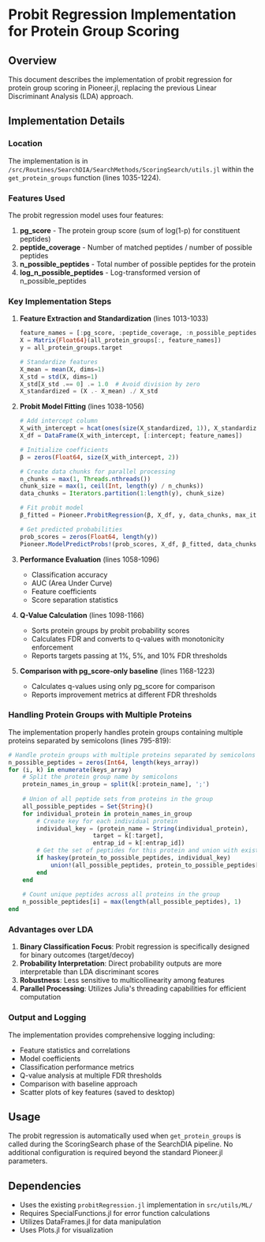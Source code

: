 # Probit Regression Implementation for Protein Group Scoring

## Overview
This document describes the implementation of probit regression for protein group scoring in Pioneer.jl, replacing the previous Linear Discriminant Analysis (LDA) approach.

## Implementation Details

### Location
The implementation is in `/src/Routines/SearchDIA/SearchMethods/ScoringSearch/utils.jl` within the `get_protein_groups` function (lines 1035-1224).

### Features Used
The probit regression model uses four features:
1. **pg_score** - The protein group score (sum of log(1-p) for constituent peptides)
2. **peptide_coverage** - Number of matched peptides / number of possible peptides  
3. **n_possible_peptides** - Total number of possible peptides for the protein
4. **log_n_possible_peptides** - Log-transformed version of n_possible_peptides

### Key Implementation Steps

1. **Feature Extraction and Standardization** (lines 1013-1033)
   ```julia
   feature_names = [:pg_score, :peptide_coverage, :n_possible_peptides, :log_n_possible_peptides]
   X = Matrix{Float64}(all_protein_groups[:, feature_names])
   y = all_protein_groups.target
   
   # Standardize features
   X_mean = mean(X, dims=1)
   X_std = std(X, dims=1)
   X_std[X_std .== 0] .= 1.0  # Avoid division by zero
   X_standardized = (X .- X_mean) ./ X_std
   ```

2. **Probit Model Fitting** (lines 1038-1056)
   ```julia
   # Add intercept column
   X_with_intercept = hcat(ones(size(X_standardized, 1)), X_standardized)
   X_df = DataFrame(X_with_intercept, [:intercept; feature_names])
   
   # Initialize coefficients
   β = zeros(Float64, size(X_with_intercept, 2))
   
   # Create data chunks for parallel processing
   n_chunks = max(1, Threads.nthreads())
   chunk_size = max(1, ceil(Int, length(y) / n_chunks))
   data_chunks = Iterators.partition(1:length(y), chunk_size)
   
   # Fit probit model
   β_fitted = Pioneer.ProbitRegression(β, X_df, y, data_chunks, max_iter=30)
   
   # Get predicted probabilities
   prob_scores = zeros(Float64, length(y))
   Pioneer.ModelPredictProbs!(prob_scores, X_df, β_fitted, data_chunks)
   ```

3. **Performance Evaluation** (lines 1058-1096)
   - Classification accuracy
   - AUC (Area Under Curve)
   - Feature coefficients
   - Score separation statistics

4. **Q-Value Calculation** (lines 1098-1166)
   - Sorts protein groups by probit probability scores
   - Calculates FDR and converts to q-values with monotonicity enforcement
   - Reports targets passing at 1%, 5%, and 10% FDR thresholds

5. **Comparison with pg_score-only baseline** (lines 1168-1223)
   - Calculates q-values using only pg_score for comparison
   - Reports improvement metrics at different FDR thresholds

### Handling Protein Groups with Multiple Proteins

The implementation properly handles protein groups containing multiple proteins separated by semicolons (lines 795-819):
```julia
# Handle protein groups with multiple proteins separated by semicolons
n_possible_peptides = zeros(Int64, length(keys_array))
for (i, k) in enumerate(keys_array)
    # Split the protein group name by semicolons
    protein_names_in_group = split(k[:protein_name], ';')
    
    # Union of all peptide sets from proteins in the group
    all_possible_peptides = Set{String}()
    for individual_protein in protein_names_in_group
        # Create key for each individual protein
        individual_key = (protein_name = String(individual_protein), 
                        target = k[:target], 
                        entrap_id = k[:entrap_id])
        # Get the set of peptides for this protein and union with existing
        if haskey(protein_to_possible_peptides, individual_key)
            union!(all_possible_peptides, protein_to_possible_peptides[individual_key])
        end
    end
    
    # Count unique peptides across all proteins in the group
    n_possible_peptides[i] = max(length(all_possible_peptides), 1)
end
```

### Advantages over LDA
1. **Binary Classification Focus**: Probit regression is specifically designed for binary outcomes (target/decoy)
2. **Probability Interpretation**: Direct probability outputs are more interpretable than LDA discriminant scores
3. **Robustness**: Less sensitive to multicollinearity among features
4. **Parallel Processing**: Utilizes Julia's threading capabilities for efficient computation

### Output and Logging
The implementation provides comprehensive logging including:
- Feature statistics and correlations
- Model coefficients
- Classification performance metrics
- Q-value analysis at multiple FDR thresholds
- Comparison with baseline approach
- Scatter plots of key features (saved to desktop)

## Usage
The probit regression is automatically used when `get_protein_groups` is called during the ScoringSearch phase of the SearchDIA pipeline. No additional configuration is required beyond the standard Pioneer.jl parameters.

## Dependencies
- Uses the existing `probitRegression.jl` implementation in `src/utils/ML/`
- Requires SpecialFunctions.jl for error function calculations
- Utilizes DataFrames.jl for data manipulation
- Uses Plots.jl for visualization